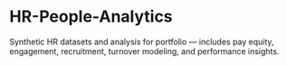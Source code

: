 # HR-People-Analytics
Synthetic HR datasets and analysis for portfolio — includes pay equity, engagement, recruitment, turnover modeling, and performance insights.

